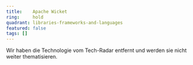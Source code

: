 ```yaml
---
title:    Apache Wicket  
ring:     hold  
quadrant: libraries-frameworks-and-languages
featured: false
tags: []
---
```


Wir haben die Technologie vom Tech-Radar entfernt und werden sie nicht weiter thematisieren.
